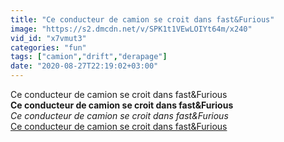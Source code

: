 ```yaml
---
title: "Ce conducteur de camion se croit dans fast&Furious"
image: "https://s2.dmcdn.net/v/SPK1t1VEwLOIYt64m/x240"
vid_id: "x7vmut3"
categories: "fun"
tags: ["camion","drift","derapage"]
date: "2020-08-27T22:19:02+03:00"
---
```

Ce conducteur de camion se croit dans fast&amp;Furious<br><b>Ce conducteur de camion se croit dans fast&Furious</b><br> <i>Ce conducteur de camion se croit dans fast&Furious</i><br> <u>Ce conducteur de camion se croit dans fast&Furious</u>
